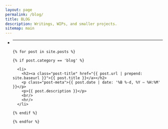 ```yaml
---
layout: page
permalink: /blog/
title: BLOG
description: Writings, WIPs, and smaller projects.
sitemap: main
---
```

<ul class="post-list">

   <li> 
    <hr/>
   </li>
</ul>

<ul class="post-list">

    {% for post in site.posts %}

    {% if post.category == 'blog' %}

      <li>
        <h2><a class="post-title" href="{{ post.url | prepend: site.baseurl }}">{{ post.title }}</a></h2>
        <p class="post-meta">{{ post.date | date: '%B %-d, %Y — %H:%M' }}</p>
        <p>{{ post.description }}</p>
        <br/>
        <hr/>
      </li>
    
    {% endif %}

    {% endfor %}

</ul>
